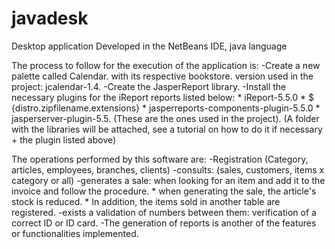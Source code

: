 # javadesk
Desktop application Developed in the NetBeans IDE, java language

The process to follow for the execution of the application is:
-Create a new palette called Calendar. with its respective bookstore. version used in the project: jcalendar-1.4.
-Create the JasperReport library.
-Install the necessary plugins for the iReport reports listed below:
           * iReport-5.5.0
           * $ {distro.zipfilename.extensions}
           * jasperreports-components-plugin-5.5.0
           * jasperserver-plugin-5.5.
                  (These are the ones used in the project).
                 (A folder with the libraries will be attached, see a tutorial on how to do it if necessary            + the plugin listed above)

The operations performed by this software are:
-Registration (Category, articles, employees, branches, clients)
-consults: (sales, customers, items x category or all)
-generates a sale: when looking for an item and add it to the invoice and follow the procedure.
                  * when generating the sale, the article's stock is reduced.
                  * In addition, the items sold in another table are registered.
-exists a validation of numbers between them: verification of a correct ID or ID card.
-The generation of reports is another of the features or functionalities implemented.
